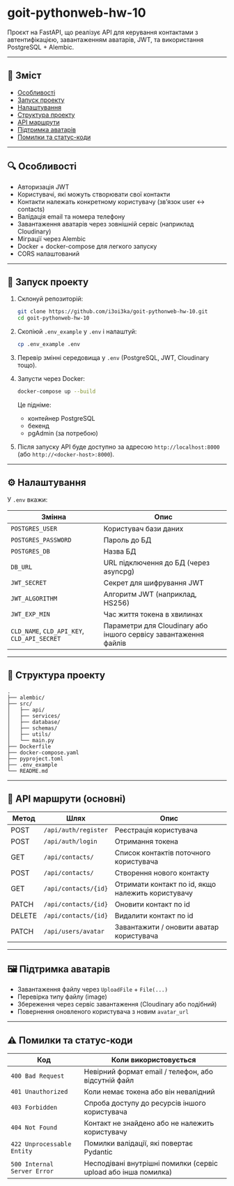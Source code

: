 # goit-pythonweb-hw-10

Проєкт на FastAPI, що реалізує API для керування контактами з автентифікацією, завантаженням аватарів, JWT, та використання PostgreSQL + Alembic.

---

## 📂 Зміст

- [Особливості](#особливості)
- [Запуск проекту](#запуск-проекту)
- [Налаштування](#налаштування)
- [Структура проекту](#структура-проекту)
- [API маршрути](#api-маршрути)
- [Підтримка аватарів](#підтримка-аватарів)
- [Помилки та статус-коди](#помилки-та-статус-коди)

---

## 🔍 Особливості

- Авторизація JWT
- Користувачі, які можуть створювати свої контакти
- Контакти належать конкретному користувачу (зв’язок user ↔ contacts)
- Валідація email та номера телефону
- Завантаження аватарів через зовнішній сервіс (наприклад Cloudinary)
- Міграції через Alembic
- Docker + docker-compose для легкого запуску
- CORS налаштований

---

## 🚀 Запуск проекту

1. Склонуй репозиторій:

   ```bash
   git clone https://github.com/i3oi3ka/goit-pythonweb-hw-10.git
   cd goit-pythonweb-hw-10
   ```

2. Скопіюй `.env_example` у `.env` і налаштуй:

   ```bash
   cp .env_example .env
   ```

3. Перевір змінні середовища у `.env` (PostgreSQL, JWT, Cloudinary тощо).

4. Запусти через Docker:

   ```bash
   docker-compose up --build
   ```

   Це підніме:

   - контейнер PostgreSQL
   - бекенд
   - pgAdmin (за потребою)

5. Після запуску API буде доступно за адресою `http://localhost:8000` (або `http://<docker-host>:8000`).

---

## ⚙️ Налаштування

У `.env` вкажи:

| Змінна                                      | Опис                                                            |
| ------------------------------------------- | --------------------------------------------------------------- |
| `POSTGRES_USER`                             | Користувач бази даних                                           |
| `POSTGRES_PASSWORD`                         | Пароль до БД                                                    |
| `POSTGRES_DB`                               | Назва БД                                                        |
| `DB_URL`                                    | URL підключення до БД (через asyncpg)                           |
| `JWT_SECRET`                                | Секрет для шифрування JWT                                       |
| `JWT_ALGORITHM`                             | Алгоритм JWT (наприклад, HS256)                                 |
| `JWT_EXP_MIN`                               | Час життя токена в хвилинах                                     |
| `CLD_NAME`, `CLD_API_KEY`, `CLD_API_SECRET` | Параметри для Cloudinary або іншого сервісу завантаження файлів |

---

## 📁 Структура проекту

```
.
├── alembic/
├── src/
│   ├── api/
│   ├── services/
│   ├── database/
│   ├── schemas/
│   ├── utils/
│   └── main.py
├── Dockerfile
├── docker-compose.yaml
├── pyproject.toml
├── .env_example
└── README.md
```

---

## 📌 API маршрути (основні)

| Метод  | Шлях                 | Опис                                              |
| ------ | -------------------- | ------------------------------------------------- |
| POST   | `/api/auth/register` | Реєстрація користувача                            |
| POST   | `/api/auth/login`    | Отримання токена                                  |
| GET    | `/api/contacts/`     | Список контактів поточного користувача            |
| POST   | `/api/contacts/`     | Створення нового контакту                         |
| GET    | `/api/contacts/{id}` | Отримати контакт по id, якщо належить користувачу |
| PATCH  | `/api/contacts/{id}` | Оновити контакт по id                             |
| DELETE | `/api/contacts/{id}` | Видалити контакт по id                            |
| PATCH  | `/api/users/avatar`  | Завантажити / оновити аватар користувача          |

---

## 🖼️ Підтримка аватарів

- Завантаження файлу через `UploadFile` + `File(...)`
- Перевірка типу файлу (image)
- Збереження через сервіс завантаження (Cloudinary або подібний)
- Повернення оновленого користувача з новим `avatar_url`

---

## ⚠️ Помилки та статус-коди

| Код                         | Коли використовується                                          |
| --------------------------- | -------------------------------------------------------------- |
| `400 Bad Request`           | Невірний формат email / телефон, або відсутній файл            |
| `401 Unauthorized`          | Коли немає токена або він невалідний                           |
| `403 Forbidden`             | Спроба доступу до ресурсів іншого користувача                  |
| `404 Not Found`             | Контакт не знайдено або не належить користувачу                |
| `422 Unprocessable Entity`  | Помилки валідації, які повертає Pydantic                       |
| `500 Internal Server Error` | Несподівані внутрішні помилки (сервіс upload або інша помилка) |
